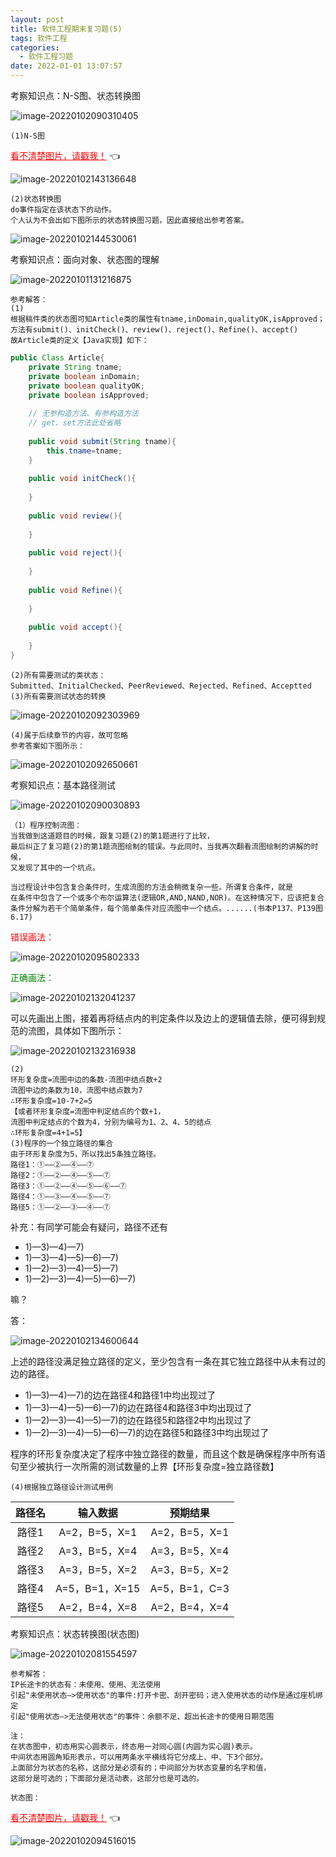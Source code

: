 ```yaml
---
layout: post
title: 软件工程期末复习题(5)
tags: 软件工程
categories:
  - 软件工程习题
date: 2022-01-01 13:07:57
---
```





考察知识点：N-S图、状态转换图

<!--more-->

![image-20220102090310405](https://gitee.com/gujiakai/pic-go-typora02/raw/master/img/202201020903495.png)

```
(1)N-S图
```

<a href="https://gitee.com/gujiakai/pic-go-typora02/raw/master/img/202201021431750.png" style="color:red;border-bottom:none;">看不清楚图片，请戳我！</a> :point_left:

![image-20220102143136648](https://gitee.com/gujiakai/pic-go-typora02/raw/master/img/202201021431750.png)

```
(2)状态转换图
do事件指定在该状态下的动作。
个人认为不会出如下图所示的状态转换图习题，因此直接给出参考答案。
```

![image-20220102144530061](https://gitee.com/gujiakai/pic-go-typora02/raw/master/img/202201021445127.png)



考察知识点：面向对象、状态图的理解

![image-20220101131216875](https://gitee.com/gujiakai/pic-go-typora02/raw/master/img/202201011312973.png)

```
参考解答：
(1)
根据稿件类的状态图可知Article类的属性有tname,inDomain,qualityOK,isApproved；
方法有submit()、initCheck()、review()、reject()、Refine()、accept()
故Article类的定义【Java实现】如下：
```

```java
public Class Article{
    private String tname;
    private boolean inDomain;
    private boolean qualityOK;
    private boolean isApproved;
    
    // 无参构造方法、有参构造方法
    // get、set方法此处省略
    
    public void submit(String tname){
        this.tname=tname;
    }
    
    public void initCheck(){
        
    }
    
    public void review(){
        
    }
    
    public void reject(){
        
    }
    
    public void Refine(){
        
    }
    
    public void accept(){
        
    }
}
```

```
(2)所有需要测试的类状态：
Submitted、InitialChecked、PeerReviewed、Rejected、Refined、Acceptted
(3)所有需要测试状态的转换
```

![image-20220102092303969](https://gitee.com/gujiakai/pic-go-typora02/raw/master/img/202201020923037.png)

```
(4)属于后续章节的内容，故可忽略
参考答案如下图所示：
```

![image-20220102092650661](https://gitee.com/gujiakai/pic-go-typora02/raw/master/img/202201020926736.png)



考察知识点：基本路径测试

![image-20220102090030893](https://gitee.com/gujiakai/pic-go-typora02/raw/master/img/202201020900015.png)

```
（1）程序控制流图：
当我做到这道题目的时候，跟复习题(2)的第1题进行了比较，
最后纠正了复习题(2)的第1题流图绘制的错误。与此同时，当我再次翻看流图绘制的讲解的时候，
又发现了其中的一个坑点。

当过程设计中包含复合条件时，生成流图的方法会稍微复杂一些。所谓复合条件，就是
在条件中包含了一个或多个布尔运算法(逻辑OR,AND,NAND,NOR)。在这种情况下，应该把复合条件分解为若干个简单条件，每个简单条件对应流图中一个结点。......(书本P137、P139图6.17)
```

<font color="red">错误画法：</font>

![image-20220102095802333](https://gitee.com/gujiakai/pic-go-typora02/raw/master/img/202201020958407.png)

<font color="green">正确画法：</font>

![image-20220102132041237](https://gitee.com/gujiakai/pic-go-typora02/raw/master/img/202201021320321.png)

可以先画出上图，接着再将结点内的判定条件以及边上的逻辑值去除，便可得到规范的流图，具体如下图所示：

![image-20220102132316938](https://gitee.com/gujiakai/pic-go-typora02/raw/master/img/202201021323041.png)

```
(2)
环形复杂度=流图中边的条数-流图中结点数+2
流图中边的条数为10，流图中结点数为7
∴环形复杂度=10-7+2=5
【或者环形复杂度=流图中判定结点的个数+1，
流图中判定结点的个数为4，分别为编号为1、2、4、5的结点
∴环形复杂度=4+1=5】
(3)程序的一个独立路径的集合
由于环形复杂度为5，所以找出5条独立路径。
路径1：①——②——④——⑦
路径2：①——②——④——⑤——⑦
路径3：①——②——④——⑤——⑥——⑦
路径4：①——③——④——⑤——⑦
路径5：①——②——③——④——⑦
```

补充：有同学可能会有疑问，路径不还有

+ 1)—3)—4)—7)
+ 1)—3)—4)—5)—6)—7)
+ 1)—2)—3)—4)—5)—7)
+ 1)—2)—3)—4)—5)—6)—7)

嘛？

答：

![image-20220102134600644](https://gitee.com/gujiakai/pic-go-typora02/raw/master/img/202201021346747.png)

上述的路径没满足独立路径的定义，至少包含有一条在其它独立路径中从未有过的边的路径。

+ 1)—3)—4)—7)的边在路径4和路径1中均出现过了
+ 1)—3)—4)—5)—6)—7)的边在路径4和路径3中均出现过了
+ 1)—2)—3)—4)—5)—7)的边在路径5和路径2中均出现过了
+ 1)—2)—3)—4)—5)—6)—7)的边在路径5和路径3中均出现过了

程序的环形复杂度决定了程序中独立路径的数量，而且这个数是确保程序中所有语句至少被执行一次所需的测试数量的上界【环形复杂度=独立路径数】



```
(4)根据独立路径设计测试用例
```

| 路径名 |    输入数据    |   预期结果    |
| :----: | :------------: | :-----------: |
| 路径1  | A=2，B=5，X=1  | A=2，B=5，X=1 |
| 路径2  | A=3，B=5，X=4  | A=3，B=5，X=4 |
| 路径3  | A=3，B=5，X=2  | A=3，B=5，X=2 |
| 路径4  | A=5，B=1，X=15 | A=5，B=1，C=3 |
| 路径5  | A=2，B=4，X=8  | A=2，B=4，X=4 |



考察知识点：状态转换图(状态图)

![image-20220102081554597](https://gitee.com/gujiakai/pic-go-typora02/raw/master/img/202201020816751.png)

```
参考解答：
IP长途卡的状态有：未使用、使用、无法使用
引起"未使用状态—>使用状态"的事件:打开卡密、刮开密码；进入使用状态的动作是通过座机绑定
引起"使用状态—>无法使用状态"的事件：余额不足、超出长途卡的使用日期范围

注：
在状态图中，初态用实心圆表示，终态用一对同心圆(内圆为实心圆)表示。
中间状态用圆角矩形表示，可以用两条水平横线将它分成上、中、下3个部分。
上面部分为状态的名称，这部分是必须有的；中间部分为状态变量的名字和值，
这部分是可选的；下面部分是活动表，这部分也是可选的。

状态图：
```

<a href="https://gitee.com/gujiakai/pic-go-typora02/raw/master/img/202201020945131.png" style="color:red;border-bottom:none;">看不清楚图片，请戳我！</a> :point_left:

![image-20220102094516015](https://gitee.com/gujiakai/pic-go-typora02/raw/master/img/202201020945131.png)
